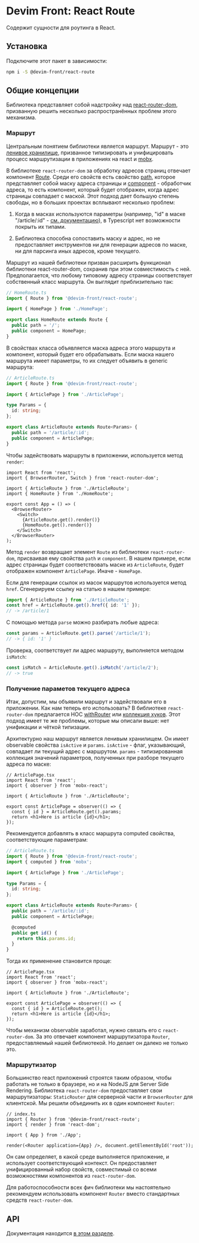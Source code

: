 # Devim Front: React Route

Содержит сущности для роутинга в React.

## Установка

Подключите этот пакет в зависимости:

```bash
npm i -S @devim-front/react-route
```

## Общие концепции

Библиотека представляет собой надстройку над [react-router-dom](https://reactrouter.com/web/guides/quick-start), призванную решить несколько распространённых проблем этого механизма.

### Маршрут

Центральным понятием библиотеки является маршрут. Маршрут - это [ленивое хранилище](https://github.com/devim-front/store#%D1%81%D0%B2%D1%8F%D0%B7%D1%8C-%D1%81-%D1%81%D0%B5%D1%80%D0%B2%D0%B8%D1%81%D0%B0%D0%BC%D0%B8), призванное типизировать и унифицировать процесс маршрутизации в приложениях на react и [mobx](https://mobx.js.org/README.html).

В библиотеке `react-router-dom` за обработку адресов страниц отвечает компонент [Route](https://reactrouter.com/web/api/Route). Среди его свойств есть свойство [path](https://reactrouter.com/web/api/Route/path-string-string), которое представляет собой маску адреса страницы и [component](https://reactrouter.com/web/api/Route/component) - обработчик адреса, то есть компонент, который будет отображен, когда адрес страницы совпадает с маской. Этот подход дает большую степень свободы, но в больших проектах всплывают несколько проблем:

1. Когда в масках используются параметры (например, "id" в маске "/article/:id" - [см. документацию](https://reactrouter.com/web/api/Route/path-string-string)), в Typescript нет возможности покрыть их типами.

2. Библиотека способна сопоставить маску и адрес, но не предоставляет инструментов ни для генерации адресов по маске, ни для парсинга иных адресов, кроме текущего.

Маршрут из нашей библиотеки призван расширить функционал библиотеки react-router-dom, сохранив при этом совместимость с ней. Предполагается, что любому типовому адресу страницы соответствует собственный класс маршрута. Он выглядит приблизительно так:

```ts
// HomeRoute.ts
import { Route } from '@devim-front/react-route';

import { HomePage } from './HomePage';

export class HomeRoute extends Route {
  public path = '/';
  public component = HomePage;
}
```

В свойствах класса объявляется маска адреса этого маршрута и компонент, который будет его обрабатывать. Если маска нашего маршрута имеет параметры, то их следует объявить в generic маршрута:

```ts
// ArticleRoute.ts
import { Route } from '@devim-front/react-route';

import { ArticlePage } from './ArticlePage';

type Params = {
  id: string;
};

export class ArticleRoute extends Route<Params> {
  public path = '/article/:id';
  public component = ArticlePage;
}
```

Чтобы задействовать маршруты в приложении, используется метод `render`:

```tsx
import React from 'react';
import { BrowserRouter, Switch } from 'react-router-dom';

import { ArticleRoute } from './ArticleRoute';
import { HomeRoute } from './HomeRoute';

export const App = () => (
  <BrowserRouter>
    <Switch>
      {ArticleRoute.get().render()}
      {HomeRoute.get().render()}
    </Switch>
  </BrowserRouter>
);
```

Метод `render` возвращает элемент `Route` из библиотеки `react-router-dom`, присваивая ему свойства `path` и `component`. В нашем примере, если адрес страницы будет соответствовать маске из `ArticleRoute`, будет отображен компонент `ArticlePage`. Иначе - `HomePage`.

Если для генерации ссылок из масок маршрутов используется метод `href`. Сгенерируем ссылку на статью в нашем примере:

```ts
import { ArticleRoute } from './ArticleRoute';
const href = ArticleRoute.get().href({ id: '1' });
// -> /article/1
```

С помощью метода `parse` можно разбирать любые адреса:

```ts
const params = ArticleRoute.get().parse('/article/1');
// -> { id: '1' }
```

Проверка, соответствует ли адрес маршруту, выполняется методом `isMatch`:

```ts
const isMatch = ArticleRoute.get().isMatch('/article/2');
// -> true
```

### Получение параметов текущего адреса

Итак, допустим, мы объявили маршрут и задействовали его в приложении. Как нам теперь его использовать? В библиотеке `react-router-dom` предлагается HOC [withRouter](https://reactrouter.com/web/api/withRouter) или [коллекция хуков](https://reactrouter.com/web/api/Hooks). Этот подход имеет те же проблемы, которые мы описали выше: нет унификации и чёткой типизации.

Архитектурно наш маршрут является ленивым хранилищем. Он имеет observable свойства `isActive` и `params`. `isActive` - флаг, указывающий, совпадает ли текущий адрес с маршрутом. `params` - типизированная коллекция значений параметров, полученных при разборе текущего адреса по маске:

```tsx
// ArticlePage.tsx
import React from 'react';
import { observer } from 'mobx-react';

import { ArticleRoute } from './ArticleRoute';

export const ArticlePage = observer(() => {
  const { id } = ArticleRoute.get().params;
  return <h1>Here is article {id}</h1>;
});
```

Рекомендуется добавлять в класс маршрута computed свойства, соответствующие параметрам:

```ts
// ArticleRoute.ts
import { Route } from '@devim-front/react-route';
import { computed } from 'mobx';

import { ArticlePage } from './ArticlePage';

type Params = {
  id: string;
};

export class ArticleRoute extends Route<Params> {
  public path = '/article/:id';
  public component = ArticlePage;

  @computed
  public get id() {
    return this.params.id;
  }
}
```

Тогда их применение становится проще:

```tsx
// ArticlePage.tsx
import React from 'react';
import { observer } from 'mobx-react';

import { ArticleRoute } from './ArticleRoute';

export const ArticlePage = observer(() => {
  const { id } = ArticleRoute.get();
  return <h1>Here is article {id}</h1>;
});
```

Чтобы механизм observable заработал, нужно связать его с `react-router-dom`. За это отвечает компонент маршрутизатора `Router`, предоставляемый нашей библиотекой. Но делает он далеко не только это.

### Маршрутизатор

Большинство react приложений строятся таким образом, чтобы работать не только в браузере, но и на NodeJS для Server Side Rendering. Библиотека `react-router-dom` предоставляет свои маршрутизаторы: `StaticRouter` для серверной части и `BrowserRouter` для клиентской. Мы решили объединить их в один компонент `Router`:

```tsx
// index.ts
import { Router } from '@devim-front/react-route';
import { render } from 'react-dom';

import { App } from './App';

render(<Router application={App} />, document.getElementById('root'));
```

Он сам определяет, в какой среде выполняется приложение, и использует соответствующий контекст. Он предоставляет унифицированный набор свойств, совместимый со всеми возможностями компонентов из `react-router-dom`.

Для работоспособности всех фич библиотеки мы настоятельно рекомендуем использовать компонент `Router` вместо стандартных средств `react-router-dom`.

## API

Документация находится [в этом разделе](https://github.com/devim-front/react-route/tree/master/docs).

